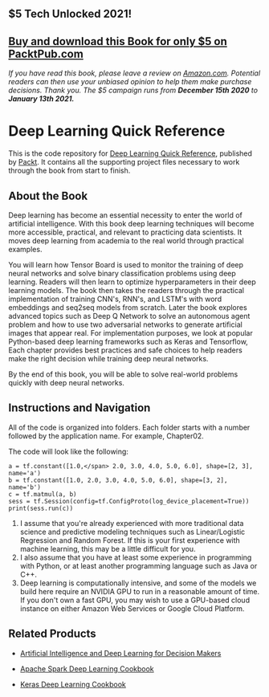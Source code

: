 ## $5 Tech Unlocked 2021!
[Buy and download this Book for only $5 on PacktPub.com](https://www.packtpub.com/product/deep-learning-quick-reference/9781788837996)
-----
*If you have read this book, please leave a review on [Amazon.com](https://www.amazon.com/gp/product/1788837991).     Potential readers can then use your unbiased opinion to help them make purchase decisions. Thank you. The $5 campaign         runs from __December 15th 2020__ to __January 13th 2021.__*

# Deep Learning Quick Reference
This is the code repository for [Deep Learning Quick Reference](https://www.packtpub.com/big-data-and-business-intelligence/deep-learning-quick-reference?utm_source=github&utm_medium=repository&utm_campaign=9781788837996), published by [Packt](https://www.packtpub.com/?utm_source=github). It contains all the supporting project files necessary to work through the book from start to finish.
## About the Book
Deep learning has become an essential necessity to enter the world of artificial intelligence. With this book deep learning techniques will become more accessible, practical, and relevant to practicing data scientists. It moves deep learning from academia to the real world through practical examples.

You will learn how Tensor Board is used to monitor the training of deep neural networks and solve binary classification problems using deep learning. Readers will then learn to optimize hyperparameters in their deep learning models. The book then takes the readers through the practical implementation of training CNN's, RNN's, and LSTM's with word embeddings and seq2seq models from scratch. Later the book explores advanced topics such as Deep Q Network to solve an autonomous agent problem and how to use two adversarial networks to generate artificial images that appear real. For implementation purposes, we look at popular Python-based deep learning frameworks such as Keras and Tensorflow, Each chapter provides best practices and safe choices to help readers make the right decision while training deep neural networks.

By the end of this book, you will be able to solve real-world problems quickly with deep neural networks.

## Instructions and Navigation
All of the code is organized into folders. Each folder starts with a number followed by the application name. For example, Chapter02.



The code will look like the following:
```
a = tf.constant([1.0,</span> 2.0, 3.0, 4.0, 5.0, 6.0], shape=[2, 3],
name='a')
b = tf.constant([1.0, 2.0, 3.0, 4.0, 5.0, 6.0], shape=[3, 2], name='b')
c = tf.matmul(a, b)
sess = tf.Session(config=tf.ConfigProto(log_device_placement=True))
print(sess.run(c))
```

1. I assume that you're already experienced with more traditional data science and
predictive modeling techniques such as Linear/Logistic Regression and Random
Forest. If this is your first experience with machine learning, this may be a little
difficult for you.
2. I also assume that you have at least some experience in programming with
Python, or at least another programming language such as Java or C++.
3. Deep learning is computationally intensive, and some of the models we build
here require an NVIDIA GPU to run in a reasonable amount of time. If you don't
own a fast GPU, you may wish to use a GPU-based cloud instance on either
Amazon Web Services or Google Cloud Platform.

## Related Products
* [Artificial Intelligence and Deep Learning for Decision Makers](https://www.packtpub.com/big-data-and-business-intelligence/artificial-intelligence-and-deep-learning-decision-makers?utm_source=github&utm_medium=repository&utm_campaign=9781788294652)

* [Apache Spark Deep Learning Cookbook](https://www.packtpub.com/big-data-and-business-intelligence/apache-spark-deep-learning-cookbook?utm_source=github&utm_medium=repository&utm_campaign=9781788474221)

* [Keras Deep Learning Cookbook](https://www.packtpub.com/big-data-and-business-intelligence/keras-deep-learning-cookbook?utm_source=github&utm_medium=repository&utm_campaign=9781788621755)
